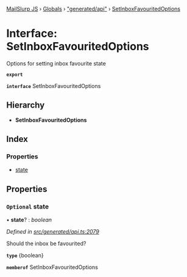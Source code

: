 [MailSlurp JS](../README.md) › [Globals](../globals.md) › ["generated/api"](../modules/_generated_api_.md) › [SetInboxFavouritedOptions](_generated_api_.setinboxfavouritedoptions.md)

# Interface: SetInboxFavouritedOptions

Options for setting inbox favourite state

**`export`** 

**`interface`** SetInboxFavouritedOptions

## Hierarchy

* **SetInboxFavouritedOptions**

## Index

### Properties

* [state](_generated_api_.setinboxfavouritedoptions.md#optional-state)

## Properties

### `Optional` state

• **state**? : *boolean*

*Defined in [src/generated/api.ts:2079](https://github.com/mailslurp/mailslurp-client-ts-js/blob/e9348f1/src/generated/api.ts#L2079)*

Should the inbox be favourited?

**`type`** {boolean}

**`memberof`** SetInboxFavouritedOptions
